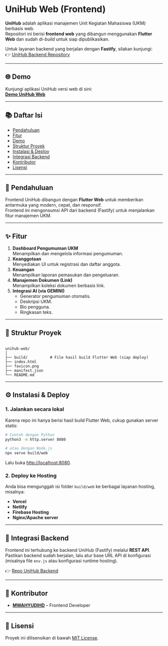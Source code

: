 # UniHub Web (Frontend)

**UniHub** adalah aplikasi manajemen Unit Kegiatan Mahasiswa (UKM) berbasis web.  
Repositori ini berisi **frontend web** yang dibangun menggunakan **Flutter Web** dan sudah di-*build* untuk siap dipublikasikan.  

Untuk layanan backend yang berjalan dengan **Fastify**, silakan kunjungi:  
👉 [UniHub Backend Repository](https://github.com/mwahyudihd/unihub-api)

---

## 🌐 Demo
Kunjungi aplikasi UniHub versi web di sini:  
[**Demo UniHub Web**](https://unihub-web-two.vercel.app/)

---

## 📚 Daftar Isi
- [Pendahuluan](#-pendahuluan)
- [Fitur](#-fitur)
- [Demo](#-demo)
- [Struktur Proyek](#-struktur-proyek)
- [Instalasi & Deploy](#-instalasi--deploy)
- [Integrasi Backend](#-integrasi-backend)
- [Kontributor](#-kontributor)
- [Lisensi](#-lisensi)

---

## 📖 Pendahuluan
Frontend UniHub dibangun dengan **Flutter Web** untuk memberikan antarmuka yang modern, cepat, dan responsif.  
Frontend ini mengonsumsi API dari backend (Fastify) untuk menjalankan fitur manajemen UKM.

---

## ✨ Fitur
1. **Dashboard Pengumuman UKM**  
   Menampilkan dan mengelola informasi pengumuman.
2. **Keanggotaan**  
   Menyediakan UI untuk registrasi dan daftar anggota.
3. **Keuangan**  
   Menampilkan laporan pemasukan dan pengeluaran.
4. **Manajemen Dokumen (Link)**  
   Menampilkan koleksi dokumen berbasis link.
5. **Integrasi AI (via GEMINI)**  
   - Generator pengumuman otomatis.  
   - Deskripsi UKM.  
   - Bio pengguna.  
   - Ringkasan teks.  

---

## 📂 Struktur Proyek
```

unihub-web/
│
├── build/          # File hasil build Flutter Web (siap deploy)
├── index.html
├── favicon.png
├── manifest.json
└── README.md

````

---

## ⚙️ Instalasi & Deploy

### 1. Jalankan secara lokal
Karena repo ini hanya berisi hasil build Flutter Web, cukup gunakan server statis:

```bash
# Contoh dengan Python
python3 -m http.server 8080

# atau dengan Node.js
npx serve build/web
````

Lalu buka [http://localhost:8080](http://localhost:8080).

### 2. Deploy ke Hosting

Anda bisa mengunggah isi folder `build/web` ke berbagai layanan hosting, misalnya:

* **Vercel**
* **Netlify**
* **Firebase Hosting**
* **Nginx/Apache server**

---

## 🔗 Integrasi Backend

Frontend ini terhubung ke backend UniHub (Fastify) melalui **REST API**.
Pastikan backend sudah berjalan, lalu atur base URL API di konfigurasi (misalnya file `env.js` atau konfigurasi runtime hosting).

👉 [Repo UniHub Backend](https://github.com/mwahyudihd/unihub-api)

---

## 👥 Kontributor

* **[MWAHYUDIHD](https://github.com/mwahyudihd)** – Frontend Developer

---

## 📜 Lisensi

Proyek ini dilisensikan di bawah [MIT License](LICENSE).